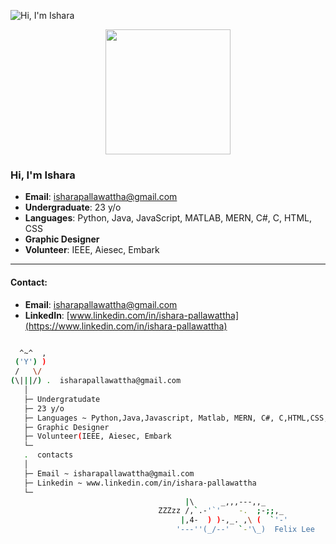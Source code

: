 ![Hi, I'm Ishara](https://media1.tenor.com/m/TGvcb8MhHJoAAAAC/cat-crunch.gif)


<p align="center">
  <img src="https://media1.tenor.com/m/TGvcb8MhHJoAAAAC/cat-crunch.gif" width="200">
</p>

### Hi, I'm Ishara
- **Email**: isharapallawattha@gmail.com
- **Undergraduate**: 23 y/o
- **Languages**: Python, Java, JavaScript, MATLAB, MERN, C#, C, HTML, CSS
- **Graphic Designer**
- **Volunteer**: IEEE, Aiesec, Embark

---

#### Contact:
- **Email**: isharapallawattha@gmail.com
- **LinkedIn**: [www.linkedin.com/in/ishara-pallawattha](https://www.linkedin.com/in/ishara-pallawattha)



```bash

  ^~^  ,
 ('Y') )
 /   \/ 
(\|||/) .  isharapallawattha@gmail.com
   │
   ├─ Undergratudate
   ├─ 23 y/o
   ├─ Languages ~ Python,Java,Javascript, Matlab, MERN, C#, C,HTML,CSS,
   ├─ Graphic Designer
   ├─ Volunteer(IEEE, Aiesec, Embark
   └─
   .  contacts
   │
   ├─ Email ~ isharapallawattha@gmail.com
   ├─ Linkedin ~ www.linkedin.com/in/ishara-pallawattha
   └─ 
                                       |\      _,,,---,,_
                                 ZZZzz /,`.-'`'    -.  ;-;;,_
                                      |,4-  ) )-,_. ,\ (  `'-'
                                     '---''(_/--'  `-'\_)  Felix Lee                                                               

